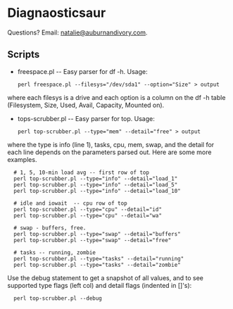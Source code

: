 # Diagnaosticsaur

Questions?  Email: natalie@auburnandivory.com.


## Scripts


* freespace.pl -- Easy parser for df -h.  Usage:
   
      perl freespace.pl --filesys="/dev/sda1" --option="Size" > output
      
where each filesys is a drive and each option is a column on the df -h table (Filesystem, Size, Used, Avail, Capacity, Mounted on).


* tops-scrubber.pl -- Easy parser for top. Usage:
      
      perl top-scrubber.pl --type="mem" --detail="free" > output
   
where the type is info (line 1), tasks, cpu, mem, swap, and the detail for each line depends on the parameters parsed out.   Here are some more examples.
      
      # 1, 5, 10-min load avg -- first row of top
      perl top-scrubber.pl --type="info" --detail="load_1"
      perl top-scrubber.pl --type="info" --detail="load_5"
      perl top-scrubber.pl --type="info" --detail="load_10"
      
      # idle and iowait  -- cpu row of top
      perl top-scrubber.pl --type="cpu" --detail="id"
      perl top-scrubber.pl --type="cpu" --detail="wa"
      
      # swap - buffers, free.
      perl top-scrubber.pl --type="swap" --detail="buffers"
      perl top-scrubber.pl --type="swap" --detail="free"
      
      # tasks -- running, zombie
      perl top-scrubber.pl --type="tasks" --detail="running"
      perl top-scrubber.pl --type="tasks" --detail="zombie"
      
Use the debug statement to get a snapshot of all values, and to see supported type flags (left col) and detail flags (indented in []'s):

      perl top-scrubber.pl --debug
      
      
      